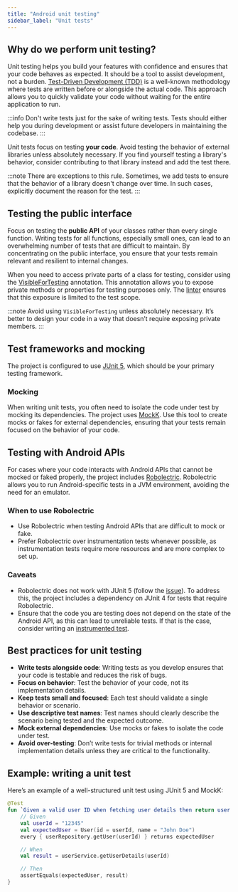 ```yaml
---
title: "Android unit testing"
sidebar_label: "Unit tests"
---
```


## Why do we perform unit testing?

Unit testing helps you build your features with confidence and ensures that your code behaves as expected. It should be a tool to assist development, not a burden. [Test-Driven Development (TDD)](https://en.wikipedia.org/wiki/Test-driven_development) is a well-known methodology where tests are written before or alongside the actual code. This approach allows you to quickly validate your code without waiting for the entire application to run.

:::info
Don't write tests just for the sake of writing tests. Tests should either help you during development or assist future developers in maintaining the codebase.
:::

Unit tests focus on testing **your code**. Avoid testing the behavior of external libraries unless absolutely necessary. If you find yourself testing a library's behavior, consider contributing to that library instead and add the test there.

:::note
There are exceptions to this rule. Sometimes, we add tests to ensure that the behavior of a library doesn't change over time. In such cases, explicitly document the reason for the test.
:::

## Testing the public interface

Focus on testing the **public API** of your classes rather than every single function. Writing tests for all functions, especially small ones, can lead to an overwhelming number of tests that are difficult to maintain. By concentrating on the public interface, you ensure that your tests remain relevant and resilient to internal changes.

When you need to access private parts of a class for testing, consider using the [VisibleForTesting](https://developer.android.com/reference/kotlin/androidx/annotation/VisibleForTesting) annotation. This annotation allows you to expose private methods or properties for testing purposes only. The [linter](../linter) ensures that this exposure is limited to the test scope.

:::note
Avoid using `VisibleForTesting` unless absolutely necessary. It’s better to design your code in a way that doesn’t require exposing private members.
:::

## Test frameworks and mocking

The project is configured to use [JUnit 5](https://junit.org/junit5/), which should be your primary testing framework.

### Mocking

When writing unit tests, you often need to isolate the code under test by mocking its dependencies. The project uses [MockK](https://mockk.io/). Use this tool to create mocks or fakes for external dependencies, ensuring that your tests remain focused on the behavior of your code.

## Testing with Android APIs

For cases where your code interacts with Android APIs that cannot be mocked or faked properly, the project includes [Robolectric](https://robolectric.org/). Robolectric allows you to run Android-specific tests in a JVM environment, avoiding the need for an emulator.

### When to use Robolectric

- Use Robolectric when testing Android APIs that are difficult to mock or fake.
- Prefer Robolectric over instrumentation tests whenever possible, as instrumentation tests require more resources and are more complex to set up.

### Caveats

- Robolectric does not work with JUnit 5 (follow the [issue](https://github.com/robolectric/robolectric/issues/3477)). To address this, the project includes a dependency on JUnit 4 for tests that require Robolectric.
- Ensure that the code you are testing does not depend on the state of the Android API, as this can lead to unreliable tests. If that is the case, consider writing an [instrumented test](integration_testing).

## Best practices for unit testing

- **Write tests alongside code**: Writing tests as you develop ensures that your code is testable and reduces the risk of bugs.
- **Focus on behavior**: Test the behavior of your code, not its implementation details.
- **Keep tests small and focused**: Each test should validate a single behavior or scenario.
- **Use descriptive test names**: Test names should clearly describe the scenario being tested and the expected outcome.
- **Mock external dependencies**: Use mocks or fakes to isolate the code under test.
- **Avoid over-testing**: Don’t write tests for trivial methods or internal implementation details unless they are critical to the functionality.

## Example: writing a unit test

Here’s an example of a well-structured unit test using JUnit 5 and MockK:

```kotlin
@Test
fun `Given a valid user ID when fetching user details then return user data`() {
    // Given
    val userId = "12345"
    val expectedUser = User(id = userId, name = "John Doe")
    every { userRepository.getUser(userId) } returns expectedUser

    // When
    val result = userService.getUserDetails(userId)

    // Then
    assertEquals(expectedUser, result)
}

